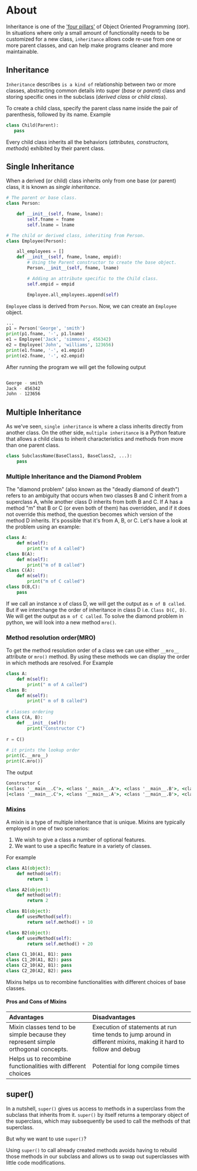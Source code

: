 # About

Inheritance is one of the ['four pillars'][four-pillars] of Object Oriented Programming (`OOP`).
In situations where only a small amount of functionality needs to be customized for a new class, `inheritance` allows code re-use from one or more parent classes, and can help make programs cleaner and more maintainable.

## Inheritance

`Inheritance` describes `is a kind of` relationship between two or more classes, abstracting common details into super (_base_ or _parent_) class and storing specific ones in the subclass (_derived class_ or _child class_).

To create a child class, specify the parent class name inside the pair of parenthesis, followed by its name.
Example
```python
class Child(Parent):  
   pass
```
Every child class inherits all the behaviors (_attributes, constructors, methods_) exhibited by their parent class.
 

## Single Inheritance

When a derived (or child) class inherits only from one base (or parent) class, it is known as _single inheritance_.


```python
# The parent or base class.
class Person:

    def __init__(self, fname, lname):
        self.fname = fname
        self.lname = lname

# The child or derived class, inheriting from Person.                
class Employee(Person):

    all_employees = []
    def __init__(self, fname, lname, empid):
        # Using the Parent constructor to create the base object.
        Person.__init__(self, fname, lname)

        # Adding an attribute specific to the Child class.
        self.empid = empid

        Employee.all_employees.append(self)
```
`Employee` class is derived from `Person`.
Now, we can create an `Employee` object.


```python
...
p1 = Person('George', 'smith')
print(p1.fname, '-', p1.lname)
e1 = Employee('Jack', 'simmons', 456342)
e2 = Employee('John', 'williams', 123656)
print(e1.fname, '-', e1.empid)
print(e2.fname, '-', e2.empid)
```
After running the program we will get the following output
```bash

George - smith
Jack - 456342
John - 123656
```
## Multiple Inheritance
As we've seen, `single inheritance` is where a class inherits directly from another class. 
On the other side, `multiple inheritance` is a Python feature that allows a child class to inherit characteristics and methods from more than one parent class.

```python
class SubclassName(BaseClass1, BaseClass2, ...):
    pass
```
### Multiple Inheritance and the Diamond Problem

The "diamond problem" (also known as the "deadly diamond of death") refers to an ambiguity that occurs when two classes B and C inherit from a superclass A, while another class D inherits from both B and C. If A has a method "m" that B or C (or even both of them) has overridden, and if it does not override this method, the question becomes which version of the method D inherits. It's possible that it's from A, B, or C.
Let's have a look at the problem using an example:

```python
class A:
    def m(self):
        print("m of A called")
class B(A):
    def m(self):
        print("m of B called")
class C(A):
    def m(self):
        print("m of C called")
class D(B,C):
    pass
```
If we call an instance x of class D, we will get the output as `m of B called`. But if we interchange the order of inheritance in class D i.e. `Class D(C, D)`. We will get the output as `m of C called`. 
To solve the diamond problem in python, we will look into a new method `mro()`.
### Method resolution order(MRO)

To get the method resolution order of a class we can use either `__mro__` attribute or `mro()` method. By using these methods we can display the order in which methods are resolved. For Example

```python
class A:
    def m(self):
        print(" m of A called")
class B:
    def m(self):
        print(" m of B called")
  
# classes ordering
class C(A, B):
    def __init__(self):
        print("Constructor C")
  
r = C()
  
# it prints the lookup order 
print(C.__mro__)
print(C.mro())
```
The output 
```cmd
Constructor C
(<class '__main__.C'>, <class '__main__.A'>, <class '__main__.B'>, <class 'object'>)
[<class '__main__.C'>, <class '__main__.A'>, <class '__main__.B'>, <class 'object'>]
```
### Mixins
A mixin is a type of multiple inheritance that is unique. Mixins are typically employed in one of two scenarios:

1. We wish to give a class a number of optional features.
1. We want to use a specific feature in a variety of classes.

For example 
```python
class A1(object):
    def method(self):
        return 1

class A2(object):
    def method(self):
        return 2

class B1(object):
    def usesMethod(self):
        return self.method() + 10

class B2(object):
    def usesMethod(self):
        return self.method() + 20

class C1_10(A1, B1): pass
class C1_20(A1, B2): pass
class C2_10(A2, B1): pass
class C2_20(A2, B2): pass
```
Mixins helps us to recombine functionalities with different choices of base classes.
#### Pros and Cons of Mixins
| Advantages | Disadvantages |
|:-- | :-- |
|Mixin classes tend to be simple because they represent simple orthogonal concepts. | Execution of statements at run time tends to jump around in different mixins, making it hard to follow and debug|
|Helps us to recombine functionalities with different choices | Potential for long compile times|
## __super()__
In a nutshell, `super()` gives us access to methods in a superclass from the subclass that inherits from it.
`super()` by itself returns a temporary object of the superclass, which may subsequently be used to call the methods of that superclass.

But why we want to use `super()`?

Using `super()` to call already created methods avoids having to rebuild those methods in our subclass and allows us to swap out superclasses with little code modifications.

[four-pillars]: https://www.educative.io/edpresso/what-are-the-four-pillars-of-oops-in-python

[four-pillars]: https://www.educative.io/edpresso/what-are-the-four-pillars-of-oops-in-python

